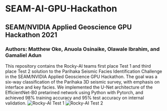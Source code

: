 # SEAM-AI-GPU-Hackathon
## SEAM/NVIDIA Applied Geoscience GPU Hackathon 2021
### Authors: Matthew Oke, Anuola Osinaike, Olawale Ibrahim, and Gamaliel Adun
This repository contains the Rocky-AI teams first place Test 1 and third place Test 2 solution to the Parihaka Seismic Facies Identification Challenge in the SEAM/NVIDIA Applied Geoscience GPU Hackathon. The goal was a six-way classification of the Parihaka 3D seismic survey, with emphasis on interface and key facies. We implemented the U-Net architecture of the EfficientNet-B0 pretarined network using Python with Pytorch, and achieved 98% training accuracy and 95% test accuracy on internal validation. ![Rocky-AI Test 1 ](https://user-images.githubusercontent.com/59252183/117088564-be7d4d00-ad4a-11eb-961c-1b9fcff38dbe.png)
![Rocky-AI Test 2](https://user-images.githubusercontent.com/59252183/117088566-bfae7a00-ad4a-11eb-86b0-9ea652bf3430.png)


